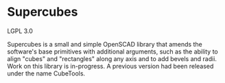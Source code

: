 # Supercubes

LGPL 3.0

Supercubes is a small and simple OpenSCAD library that amends the software's base primitives with additional arguments, such as the ability to align "cubes" and "rectangles" along any axis and to add bevels and radii. Work on this library is in-progress. A previous version had been released under the name CubeTools.
